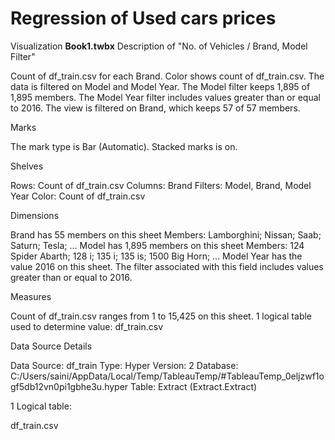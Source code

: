 # Regression of Used cars prices


Visualization **Book1.twbx**
Description of "No. of Vehicles / Brand, Model Filter"

Count of df_train.csv for each Brand.  Color shows count of df_train.csv. The data is filtered on Model and Model Year. The Model filter keeps 1,895 of 1,895 members. The Model Year filter includes values greater than or equal to 2016. The view is filtered on Brand, which keeps 57 of 57 members.

Marks

The mark type is Bar (Automatic).
Stacked marks is on.

Shelves

Rows:	Count of df_train.csv
Columns:	Brand
Filters:	Model, Brand, Model Year
Color:	Count of df_train.csv

Dimensions

Brand has 55 members on this sheet
Members: Lamborghini; Nissan; Saab; Saturn; Tesla; ...
Model has 1,895 members on this sheet
Members: 124 Spider Abarth; 128 i; 135 i; 135 is; 1500 Big Horn; ...
Model Year has the value 2016 on this sheet.
The filter associated with this field includes values greater than or equal to 2016.

Measures

Count of df_train.csv ranges from 1 to 15,425 on this sheet.
1 logical table used to determine value:
df_train.csv

Data Source Details

Data Source:	df_train
Type:	Hyper
Version:	2
Database:	C:/Users/saini/AppData/Local/Temp/TableauTemp/#TableauTemp_0eljzwf1ogf5db12vn0pi1gbhe3u.hyper
Table:	Extract (Extract.Extract)

1 Logical table:

df_train.csv

